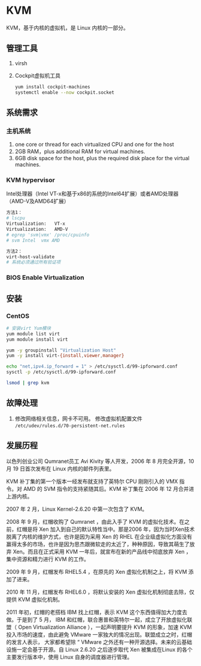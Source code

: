 # KVM
KVM，基于内核的虚拟机，是 Linux 内核的一部分。

## 管理工具

1. virsh

2. Cockpit虚拟机工具

   ```bash
   yum install cockpit-machines
   systemctl enable --now cockpit.socket
   ```

## 系统需求
### 主机系统
1. one core or thread for each virtualized CPU and one for the host
2. 2GB RAM，plus additional RAM for virtual machines.
3. 6GB disk space for the host, plus the required disk place for the virtual machines.

### KVM hypervisor

Intel处理器（Intel VT-x和基于x86的系统的Intel64扩展）或者AMD处理器（AMD-V及AMD64扩展）

```bash
方法1：
# lscpu
Virtualization:   VT-x
Virtualization:   AMD-V
# egrep 'svm|vmx' /proc/cpuinfo
# svm Intel  vmx AMD

方法2：
virt-host-validate
# 系统必须通过所有验证项
```
### BIOS Enable Virtualization

## 安装

### CentOS

```bash
# 安装virt Yum模块
yum module list virt
yum module install virt

yum -y groupinstall "Virtualization Host"
yum -y install virt-{install,viewer,manager}

echo "net,ipv4.ip_forward = 1" > /etc/sysctl.d/99-ipforward.conf
sysctl -p /etc/sysctl.d/99-ipforward.conf

lsmod | grep kvm
```

## 故障处理
1. 修改网络相关信息，网卡不可用。
修改虚拟机配置文件　`/etc/udev/rules.d/70-persistent-net.rules`

## 发展历程

以色列创业公司 Qumranet员工 Avi Kivity 等人开发，2006 年 8 月完全开源，10 月 19 日首次发布在 Linux 内核的邮件列表里。

KVM 补丁集的第一个版本一经发布就支持了英特尔 CPU 刚刚引入的 VMX 指令。对 AMD 的 SVM 指令的支持紧随其后。KVM 补丁集在 2006 年 12 月合并进上游内核。

2007 年 2 月，Linux Kernel-2.6.20 中第一次包含了 KVM。

2008 年 9 月，红帽收购了 Qumranet ，由此入手了 KVM 的虚拟化技术。在之前，红帽是将 Xen 加入到自己的默认特性当中。那是2006 年，因为当时Xen技术脱离了内核的维护方式，也许是因为采用 Xen 的 RHEL  在企业级虚拟化方面没有赢得太多的市场，也许是因为思杰跟微软走的太近了，种种原因，导致其萌生了放弃 Xen。而且在正式采用 KVM 一年后，就宣布在新的产品线中彻底放弃 Xen ，集中资源和精力进行 KVM 的工作。

2009 年 9 月，红帽发布 RHEL5.4 ，在原先的 Xen 虚拟化机制之上，将 KVM 添加了进来。

2010 年 11 月，红帽发布 RHEL6.0 ，将默认安装的 Xen 虚拟化机制彻底去除，仅提供 KVM 虚拟化机制。

2011 年初，红帽的老搭档 IBM 找上红帽，表示 KVM 这个东西值得加大力度去做。于是到了 5 月， IBM  和红帽，联合惠普和英特尔一起，成立了开放虚拟化联盟（ Open Virtualization Alliance ），一起声明要提升 KVM  的形象，加速 KVM 投入市场的速度，由此避免 VMware 一家独大的情况出现。联盟成立之时，红帽的发言人表示， 大家都希望除 “  VMware 之外还有一种开源选择。未来的云基础设施一定会基于开源。自 Linux 2.6.20 之后逐步取代 Xen 被集成在Linux 的各个主要发行版本中，使用 Linux 自身的调度器进行管理。